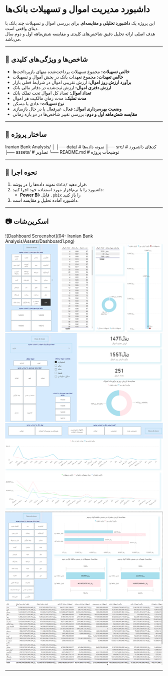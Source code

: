 # داشبورد مدیریت اموال و تسهیلات بانک‌ها

این پروژه یک **داشبورد تحلیلی و مقایسه‌ای** برای بررسی اموال و تسهیلات چند بانک با دیتای واقعی است.  
هدف اصلی ارائه تحلیل دقیق شاخص‌های کلیدی و مقایسه شش‌ماهه اول و دوم سال می‌باشد.

---

## 🔹 شاخص‌ها و ویژگی‌های کلیدی

- **خالص تسهیلات:** مجموع تسهیلات پرداخت‌شده منهای بازپرداخت‌ها  
- **خالص تعهدات:** مجموع تعهدات بانک در بخش اموال و تسهیلات  
- **برآورد ارزش روز اموال:** ارزش تقریبی اموال در شرایط فعلی بازار  
- **ارزش دفتری اموال:** ارزش ثبت‌شده در دفاتر مالی بانک  
- **تعداد اموال:** تعداد کل اموال تحت تملک بانک  
- **مدت تملیک:** مدت زمان مالکیت هر اموال  
- **نوع تسهیلات:** عادی یا مسکن  
- **وضعیت بهره‌برداری اموال:** فعال، غیرفعال یا در حال بازسازی  
- **مقایسه شش‌ماهه اول و دوم:** بررسی تغییر شاخص‌ها در دو بازه زمانی

---

## 📁 ساختار پروژه

Iranian Bank Analysis/
│
├── data/ # نمونه داده‌ها
├── src/ # کدهای داشبورد 
├── assets/ # تصاویر 
└── README.md # توضیحات پروژه

---

## 🚀 نحوه اجرا

1. نمونه داده‌ها را در پوشه `data/` قرار دهید.
2. داشبورد را با نرم‌افزار مورد استفاده خود اجرا کنید:  
   - **Power BI:** فایل `.pbix` را باز کنید  
3. داشبورد آماده تحلیل و مقایسه است.

---

## 📷 اسکرین‌شات

![Dashboard Screenshot](04- Iranian Bank Analysis/Assets/Dashboard1.png)
![Dashboard Screenshot](assets/dashboard2.png)
![Dashboard Screenshot](assets/dashboard3.png)
![Dashboard Screenshot](assets/dashboard4.png)
![Dashboard Screenshot](assets/dashboard5.png)
![Dashboard Screenshot](assets/dashboard6.png)

---

